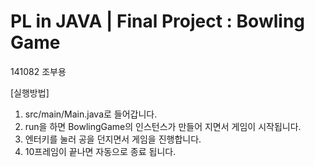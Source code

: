 # PL in JAVA | Final Project : Bowling Game #
141082 조부용

[실행방법]<br>
1. src/main/Main.java로 들어갑니다.<br>
2. run을 하면 BowlingGame의 인스턴스가 만들어 지면서 게임이 시작됩니다.<br>
3. 엔터키를 눌러 공을 던지면서 게임을 진행합니다.<br>
4. 10프레임이 끝나면 자동으로 종료 됩니다.<br>
